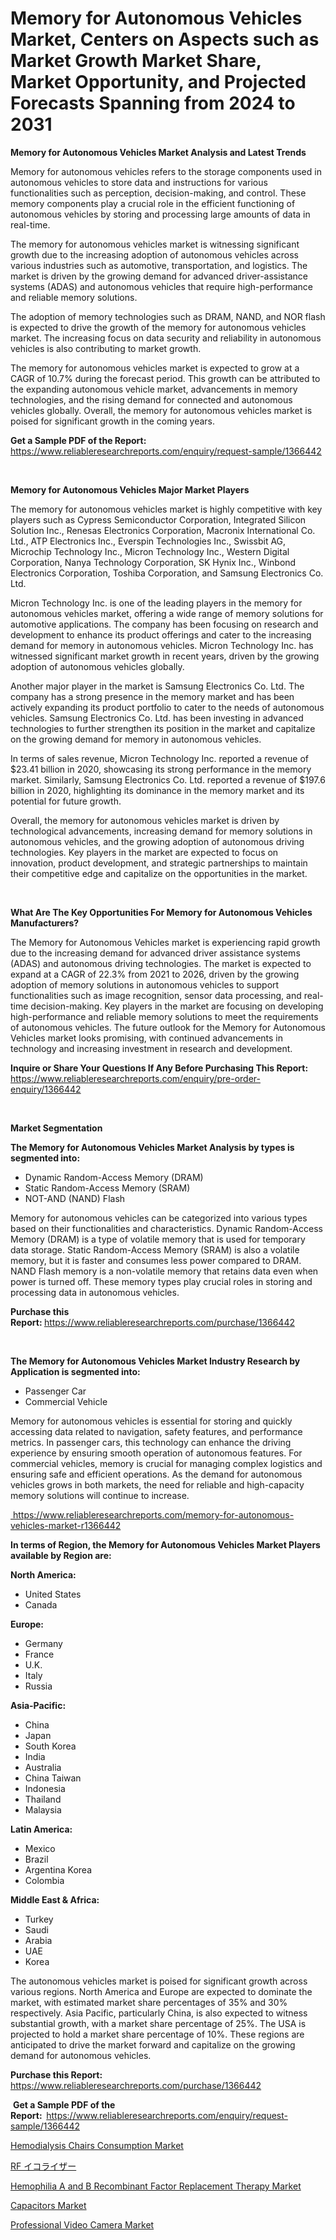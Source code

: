<p><h1>Memory for Autonomous Vehicles Market, Centers on Aspects such as Market Growth Market Share, Market Opportunity, and Projected Forecasts Spanning from 2024 to 2031</h1></p><p><strong>Memory for Autonomous Vehicles Market Analysis and Latest Trends</strong></p>
<p><p>Memory for autonomous vehicles refers to the storage components used in autonomous vehicles to store data and instructions for various functionalities such as perception, decision-making, and control. These memory components play a crucial role in the efficient functioning of autonomous vehicles by storing and processing large amounts of data in real-time.</p><p>The memory for autonomous vehicles market is witnessing significant growth due to the increasing adoption of autonomous vehicles across various industries such as automotive, transportation, and logistics. The market is driven by the growing demand for advanced driver-assistance systems (ADAS) and autonomous vehicles that require high-performance and reliable memory solutions.</p><p>The adoption of memory technologies such as DRAM, NAND, and NOR flash is expected to drive the growth of the memory for autonomous vehicles market. The increasing focus on data security and reliability in autonomous vehicles is also contributing to market growth.</p><p>The memory for autonomous vehicles market is expected to grow at a CAGR of 10.7% during the forecast period. This growth can be attributed to the expanding autonomous vehicle market, advancements in memory technologies, and the rising demand for connected and autonomous vehicles globally. Overall, the memory for autonomous vehicles market is poised for significant growth in the coming years.</p></p>
<p><strong>Get a Sample PDF of the Report:&nbsp;</strong> <a href="https://www.reliableresearchreports.com/enquiry/request-sample/1366442">https://www.reliableresearchreports.com/enquiry/request-sample/1366442</a></p>
<p>&nbsp;</p>
<p><strong>Memory for Autonomous Vehicles Major Market Players</strong></p>
<p><p>The memory for autonomous vehicles market is highly competitive with key players such as Cypress Semiconductor Corporation, Integrated Silicon Solution Inc., Renesas Electronics Corporation, Macronix International Co. Ltd., ATP Electronics Inc., Everspin Technologies Inc., Swissbit AG, Microchip Technology Inc., Micron Technology Inc., Western Digital Corporation, Nanya Technology Corporation, SK Hynix Inc., Winbond Electronics Corporation, Toshiba Corporation, and Samsung Electronics Co. Ltd.</p><p>Micron Technology Inc. is one of the leading players in the memory for autonomous vehicles market, offering a wide range of memory solutions for automotive applications. The company has been focusing on research and development to enhance its product offerings and cater to the increasing demand for memory in autonomous vehicles. Micron Technology Inc. has witnessed significant market growth in recent years, driven by the growing adoption of autonomous vehicles globally.</p><p>Another major player in the market is Samsung Electronics Co. Ltd. The company has a strong presence in the memory market and has been actively expanding its product portfolio to cater to the needs of autonomous vehicles. Samsung Electronics Co. Ltd. has been investing in advanced technologies to further strengthen its position in the market and capitalize on the growing demand for memory in autonomous vehicles.</p><p>In terms of sales revenue, Micron Technology Inc. reported a revenue of $23.41 billion in 2020, showcasing its strong performance in the memory market. Similarly, Samsung Electronics Co. Ltd. reported a revenue of $197.6 billion in 2020, highlighting its dominance in the memory market and its potential for future growth.</p><p>Overall, the memory for autonomous vehicles market is driven by technological advancements, increasing demand for memory solutions in autonomous vehicles, and the growing adoption of autonomous driving technologies. Key players in the market are expected to focus on innovation, product development, and strategic partnerships to maintain their competitive edge and capitalize on the opportunities in the market.</p></p>
<p>&nbsp;</p>
<p><strong>What Are The Key Opportunities For Memory for Autonomous Vehicles Manufacturers?</strong></p>
<p><p>The Memory for Autonomous Vehicles market is experiencing rapid growth due to the increasing demand for advanced driver assistance systems (ADAS) and autonomous driving technologies. The market is expected to expand at a CAGR of 22.3% from 2021 to 2026, driven by the growing adoption of memory solutions in autonomous vehicles to support functionalities such as image recognition, sensor data processing, and real-time decision-making. Key players in the market are focusing on developing high-performance and reliable memory solutions to meet the requirements of autonomous vehicles. The future outlook for the Memory for Autonomous Vehicles market looks promising, with continued advancements in technology and increasing investment in research and development.</p></p>
<p><strong>Inquire or Share Your Questions If Any Before Purchasing This Report:</strong> <a href="https://www.reliableresearchreports.com/enquiry/pre-order-enquiry/1366442">https://www.reliableresearchreports.com/enquiry/pre-order-enquiry/1366442</a></p>
<p>&nbsp;</p>
<p><strong>Market Segmentation</strong></p>
<p><strong>The Memory for Autonomous Vehicles Market Analysis by types is segmented into:</strong></p>
<p><ul><li>Dynamic Random-Access Memory (DRAM)</li><li>Static Random-Access Memory (SRAM)</li><li>NOT-AND (NAND) Flash</li></ul></p>
<p><p>Memory for autonomous vehicles can be categorized into various types based on their functionalities and characteristics. Dynamic Random-Access Memory (DRAM) is a type of volatile memory that is used for temporary data storage. Static Random-Access Memory (SRAM) is also a volatile memory, but it is faster and consumes less power compared to DRAM. NAND Flash memory is a non-volatile memory that retains data even when power is turned off. These memory types play crucial roles in storing and processing data in autonomous vehicles.</p></p>
<p><strong>Purchase this Report:&nbsp;</strong><a href="https://www.reliableresearchreports.com/purchase/1366442">https://www.reliableresearchreports.com/purchase/1366442</a></p>
<p>&nbsp;</p>
<p><strong>The Memory for Autonomous Vehicles Market Industry Research by Application is segmented into:</strong></p>
<p><ul><li>Passenger Car</li><li>Commercial Vehicle</li></ul></p>
<p><p>Memory for autonomous vehicles is essential for storing and quickly accessing data related to navigation, safety features, and performance metrics. In passenger cars, this technology can enhance the driving experience by ensuring smooth operation of autonomous features. For commercial vehicles, memory is crucial for managing complex logistics and ensuring safe and efficient operations. As the demand for autonomous vehicles grows in both markets, the need for reliable and high-capacity memory solutions will continue to increase.</p></p>
<p><a href="https://www.reliableresearchreports.com/memory-for-autonomous-vehicles-market-r1366442">&nbsp;https://www.reliableresearchreports.com/memory-for-autonomous-vehicles-market-r1366442</a></p>
<p><strong>In terms of Region, the Memory for Autonomous Vehicles Market Players available by Region are:</strong></p>
<p>
    <p> <strong> North America: </strong>
        <ul>
            <li>United States</li>
            <li>Canada</li>
        </ul>
        </p> 
    <p> <strong> Europe: </strong>
        <ul>
            <li>Germany</li>
            <li>France</li>
            <li>U.K.</li>
            <li>Italy</li>
            <li>Russia</li>
        </ul>
        </p> 
    <p> <strong> Asia-Pacific: </strong>
        <ul>
            <li>China</li>
            <li>Japan</li>
            <li>South Korea</li>
            <li>India</li>
            <li>Australia</li>
            <li>China Taiwan</li>
            <li>Indonesia</li>
            <li>Thailand</li>
            <li>Malaysia</li>
        </ul>
        </p> 
    <p> <strong> Latin America: </strong>
        <ul>
            <li>Mexico</li>
            <li>Brazil</li>
            <li>Argentina Korea</li>
            <li>Colombia</li>
        </ul>
        </p> 
    <p> <strong> Middle East & Africa: </strong>
        <ul>
            <li>Turkey</li>
            <li>Saudi</li>
            <li>Arabia</li>
            <li>UAE</li>
            <li>Korea</li>
        </ul>
    </p>
    </p>
<p><p>The autonomous vehicles market is poised for significant growth across various regions. North America and Europe are expected to dominate the market, with estimated market share percentages of 35% and 30% respectively. Asia Pacific, particularly China, is also expected to witness substantial growth, with a market share percentage of 25%. The USA is projected to hold a market share percentage of 10%. These regions are anticipated to drive the market forward and capitalize on the growing demand for autonomous vehicles.</p></p>
<p><strong>Purchase this Report: </strong><a href="https://www.reliableresearchreports.com/purchase/1366442">https://www.reliableresearchreports.com/purchase/1366442</a></p>
<p>&nbsp;<strong>Get a Sample PDF of the Report:&nbsp;&nbsp;</strong><a href="https://www.reliableresearchreports.com/enquiry/request-sample/1366442">https://www.reliableresearchreports.com/enquiry/request-sample/1366442</a></p>
<p><strong></strong></p>
<p><p><a href="https://github.com/wybrqqeb6/Market-Research-Report-List-1/blob/main/hemodialysis-chairs-consumption-market.md">Hemodialysis Chairs Consumption Market</a></p><p><a href="https://medium.com/@abdielkilback/rf%E3%82%A4%E3%82%B3%E3%83%A9%E3%82%A4%E3%82%B6%E5%B8%82%E5%A0%B4%E3%81%AE%E8%A6%8F%E6%A8%A1%E3%81%AF-%E4%B8%96%E7%95%8C%E3%81%AE%E6%A5%AD%E7%95%8C%E3%81%A7%E6%9C%80%E9%81%A9%E3%81%AA%E3%83%9E%E3%83%BC%E3%82%B1%E3%83%86%E3%82%A3%E3%83%B3%E3%82%B0%E3%83%81%E3%83%A3%E3%83%8D%E3%83%AB%E3%82%92%E6%98%8E%E3%82%89%E3%81%8B%E3%81%AB%E3%81%97%E3%81%BE%E3%81%99-ef001941f8e3">RF イコライザー</a></p><p><a href="https://github.com/irjbaube82/Market-Research-Report-List-1/blob/main/hemophilia-a-and-b-recombinant-factor-replacement-therapy-market.md">Hemophilia A and B Recombinant Factor Replacement Therapy Market</a></p><p><a href="https://www.linkedin.com/pulse/capacitors-market-outlook-complete-industry-analysis-2024-2031-zqije">Capacitors Market</a></p><p><a href="https://www.linkedin.com/pulse/professional-video-camera-market-size-growing-cagr-155-report-yysse">Professional Video Camera Market</a></p></p>